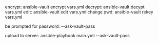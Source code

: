 encrypt: ansible-vault encrypt vars.yml
decrypt: ansible-vault decypt vars.yml
edit: ansible-vault edit vars.yml
change pwd: ansible-vault rekey vars.yml

be prompted for password: --ask-vault-pass

upload to server: ansible-playbook main.yml --ask-vault-pass
